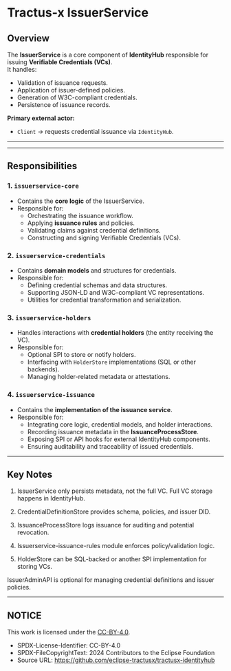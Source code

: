 
# Tractus-x IssuerService

## Overview
The **IssuerService** is a core component of **IdentityHub** responsible for issuing **Verifiable Credentials (VCs)**.  
It handles:

- Validation of issuance requests.
- Application of issuer-defined policies.
- Generation of W3C-compliant credentials.
- Persistence of issuance records.

**Primary external actor:**
- `Client` → requests credential issuance via `IdentityHub`.

---

---

##  Responsibilities

### 1. `issuerservice-core`
- Contains the **core logic** of the IssuerService.
- Responsible for:
    - Orchestrating the issuance workflow.
    - Applying **issuance rules** and policies.
    - Validating claims against credential definitions.
    - Constructing and signing Verifiable Credentials (VCs).

### 2. `issuerservice-credentials`
- Contains **domain models** and structures for credentials.
- Responsible for:
    - Defining credential schemas and data structures.
    - Supporting JSON-LD and W3C-compliant VC representations.
    - Utilities for credential transformation and serialization.

### 3. `issuerservice-holders`
- Handles interactions with **credential holders** (the entity receiving the VC).
- Responsible for:
    - Optional SPI to store or notify holders.
    - Interfacing with `HolderStore` implementations (SQL or other backends).
    - Managing holder-related metadata or attestations.

### 4. `issuerservice-issuance`
- Contains the **implementation of the issuance service**.
- Responsible for:
    - Integrating core logic, credential models, and holder interactions.
    - Recording issuance metadata in the **IssuanceProcessStore**.
    - Exposing SPI or API hooks for external IdentityHub components.
    - Ensuring auditability and traceability of issued credentials.

---

## Key Notes
1. IssuerService only persists metadata, not the full VC. Full VC storage happens in IdentityHub.

2. CredentialDefinitionStore provides schema, policies, and issuer DID.

3. IssuanceProcessStore logs issuance for auditing and potential revocation.

4. Issuerservice-issuance-rules module enforces policy/validation logic.

5. HolderStore can be SQL-backed or another SPI implementation for storing VCs.

IssuerAdminAPI is optional for managing credential definitions and issuer policies.

---

## NOTICE

This work is licensed under the [CC-BY-4.0](https://creativecommons.org/licenses/by/4.0/legalcode).

- SPDX-License-Identifier: CC-BY-4.0
- SPDX-FileCopyrightText: 2024 Contributors to the Eclipse Foundation
- Source URL: <https://github.com/eclipse-tractusx/tractusx-identityhub> 

